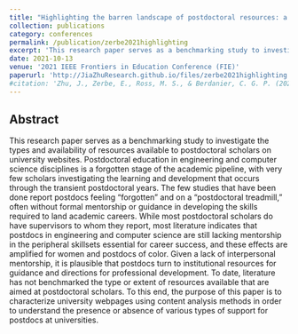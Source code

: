```yaml
---
title: "Highlighting the barren landscape of postdoctoral resources: a content analysis of University Websites"
collection: publications
category: conferences
permalink: /publication/zerbe2021highlighting
excerpt: 'This research paper serves as a benchmarking study to investigate the types and availability of resources available to postdoctoral scholars on university websites.'
date: 2021-10-13
venue: '2021 IEEE Frontiers in Education Conference (FIE)'
paperurl: 'http://JiaZhuResearch.github.io/files/zerbe2021highlighting.pdf'
#citation: 'Zhu, J., Zerbe, E., Ross, M. S., & Berdanier, C. G. P. (2021). The Stated and Hidden Expectations: Applying Natural Language Processing Techniques to Understand Postdoctoral Job Postings. ASEE Annual Conference and Exposition, Conference Proceedings.'
---
```


Abstract
---
This research paper serves as a benchmarking study to investigate the types and availability of resources available to postdoctoral scholars on university websites. Postdoctoral education in engineering and computer science disciplines is a forgotten stage of the academic pipeline, with very few scholars investigating the learning and development that occurs through the transient postdoctoral years. The few studies that have been done report postdocs feeling “forgotten” and on a “postdoctoral treadmill,” often without formal mentorship or guidance in developing the skills required to land academic careers. While most postdoctoral scholars do have supervisors to whom they report, most literature indicates that postdocs in engineering and computer science are still lacking mentorship in the peripheral skillsets essential for career success, and these effects are amplified for women and postdocs of color. Given a lack of interpersonal mentorship, it is plausible that postdocs turn to institutional resources for guidance and directions for professional development. To date, literature has not benchmarked the type or extent of resources available that are aimed at postdoctoral scholars. To this end, the purpose of this paper is to characterize university webpages using content analysis methods in order to understand the presence or absence of various types of support for postdocs at universities.
